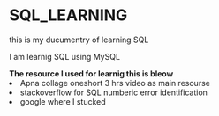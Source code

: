 # SQL_LEARNING
<p>this is my ducumentry of learning SQL </p>
<p>I am learnig SQL using MySQL </p>
<b>The resource I used for learnig this is bleow</b>
<li>Apna collage oneshort 3 hrs video as main resourse</li>
<li>stackoverflow for SQL numberic error identification</li>
<li>google where I stucked</li>
